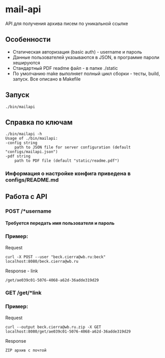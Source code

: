 # mail-api
API для получения архива писем по уникальной ссылке

## Особенности

* Статическая авторизация (basic auth) - username и пароль
* Данные пользователей указываются в JSON, в программе пароли хешируются
* Стандартный PDF readme файл - в папке ./static
* По умолчанию make выполняет полный цикл сборки - тесты, build, запуск. Все описано в Makefile

## Запуск

    ./bin/mailapi

## Справка по ключам

    ./bin/mailapi -h
    Usage of ./bin/mailapi:
    -config string
        path to JSON file for server configuration (default "configs/mailapi.json")
    -pdf string
        path to PDF file (default "static/readme.pdf")
    
### Информация о настройке конфига приведена в configs/README.md

## Работа с API
### POST /*username
#### Требуется передать имя пользователя и пароль

### Пример:

Request

    curl -X POST --user "beck.cierra@wb.ru:beck" localhost:8080/beck.cierra@wb.ru
Response - link

    /get/ae039c01-5076-4068-a62d-36adde319d29

### GET /get/*link

### Пример:

Request

    curl --output beck.cierra@wb.ru.zip -X GET localhost:8080/get/ae039c01-5076-4068-a62d-36adde319d29

Response

    ZIP архив с почтой
